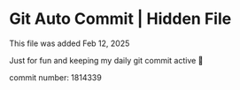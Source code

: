 # Git Auto Commit | Hidden File

This file was added Feb 12, 2025

Just for fun and keeping my daily git commit active 🤪

commit number: 1814339
